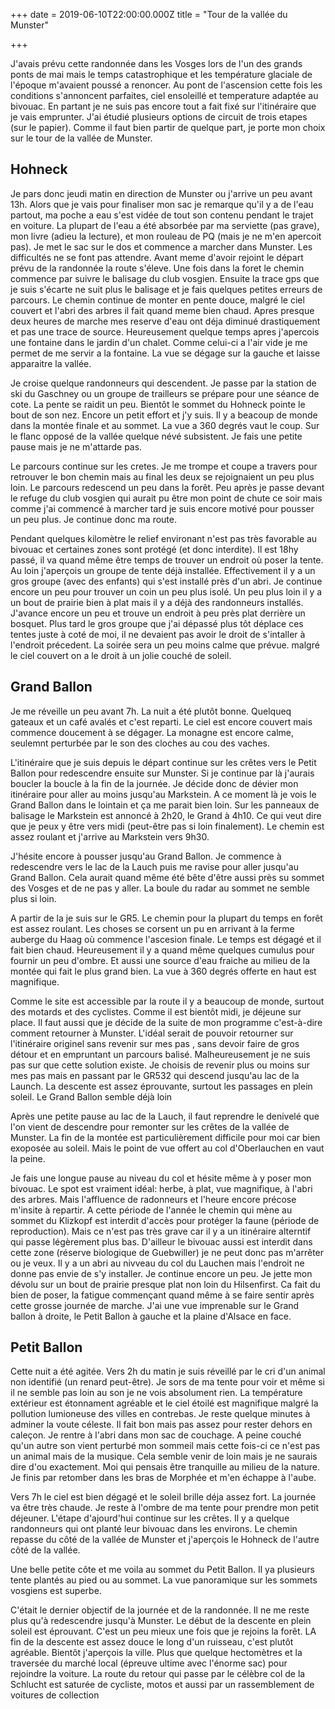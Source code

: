 +++
date = 2019-06-10T22:00:00.000Z
title = "Tour de la vallée du Munster"

+++

J'avais prévu cette randonnée dans les Vosges lors de l'un des grands ponts de mai mais le temps catastrophique et les température glaciale de l'époque m'avaient poussé a renoncer. Au pont de l'ascension cette fois les conditions s'annoncent parfaites, ciel ensoleillé et temperature adaptée au bivouac. En partant je ne suis pas encore tout a fait fixé sur l'itinéraire que je vais emprunter. J'ai étudié plusieurs options de circuit de trois etapes (sur le papier). Comme il faut bien partir de quelque part, je porte mon choix sur le tour de la vallée de Munster.

## Hohneck

Je pars donc jeudi matin en direction de Munster ou j'arrive un peu avant 13h. Alors que je vais pour finaliser mon sac je remarque qu'il y a de l'eau partout, ma poche a eau s'est vidée de tout son contenu pendant le trajet en voiture. La plupart de l'eau a été absorbée par ma serviette (pas grave), mon livre (adieu la lecture), et mon rouleau de PQ (mais je ne m'en apercoit pas). Je met le sac sur le dos et commence a marcher dans Munster. Les difficultés ne se font pas attendre. Avant meme d'avoir rejoint le départ prévu de la randonnée la route s'éleve. Une fois dans la foret le chemin commence par suivre le balisage du club vosgien. Ensuite la trace gps que je suis s'écarte ne suit plus le balisage et je fais quelques petites erreurs de parcours. Le chemin continue de monter en pente douce, malgré le ciel couvert et l'abri des arbres il fait quand meme bien chaud. Apres presque deux heures de marche mes reserve d'eau ont déja diminué drastiquement et pas une trace de source. Heureusement quelque temps apres j'apercois une fontaine dans le jardin d'un chalet. Comme celui-ci a l'air vide je me permet de me servir a la fontaine. La vue se dégage sur la gauche et laisse apparaitre la vallée.

Je croise quelque randonneurs qui descendent. Je passe par la station de ski du Gaschney ou un groupe de trailleurs se prépare pour une séance de cote. La pente se raidit un peu. Bientôt le sommet du Hohneck pointe le bout de son nez. Encore un petit effort et j'y suis. Il y a beacoup de monde dans la montée finale et au sommet. La vue a 360 degrés vaut le coup. Sur le flanc opposé de la vallée quelque névé subsistent. Je fais une petite pause mais je ne m'attarde pas.

Le parcours continue sur les cretes. Je me trompe et coupe a travers pour retrouver le bon chemin mais au final les deux se rejoignaient un peu plus loin. Le parcours redescend un peu dans la forêt. Peu après je passe devant le refuge du club vosgien qui aurait pu être mon point de chute ce soir mais comme j'ai commencé à marcher tard je suis encore motivé pour pousser un peu plus. Je continue donc ma route.

Pendant quelques kilomètre le relief environant n'est pas très favorable au bivouac et certaines zones sont protégé (et donc interdite). Il est 18hy passé, il va quand même être temps de trouver un endroit où poser la tente. Au loin j'aperçois un groupe de tente déjà installée. Effectivement il y a un gros groupe (avec des enfants) qui s'est installé près d'un abri. Je continue encore un peu pour trouver un coin un peu plus isolé. Un peu plus loin il y a un bout de prairie bien à plat mais il y a déjà des randonneurs installés. J'avance encore un peu et trouve un endroit à peu près plat derrière un bosquet. Plus tard le gros groupe que j'ai dépassé plus tôt déplace ces tentes juste à coté de moi, il ne devaient pas avoir le droit de s'intaller à l'endroit précedent. La soirée sera un peu moins calme que prévue. malgré le ciel couvert on a le droit à un jolie couché de soleil.

## Grand Ballon

Je me réveille un peu avant 7h. La nuit a été plutôt bonne. Quelqueq gateaux et un café avalés et c'est reparti. Le ciel est encore couvert mais commence doucement à se dégager. La monagne est encore calme, seulemnt perturbée par le son des cloches au cou des vaches.

L'itinéraire que je suis depuis le départ continue sur les crêtes vers le Petit Ballon pour redescendre ensuite sur Munster. Si je continue par là j'aurais boucler la boucle à la fin de la journée. Je décide donc de dévier mon itinéraire pour aller au moins jusqu'au Markstein. A ce moment là je vois le Grand Ballon dans le lointain et ça me parait bien loin. Sur les panneaux de balisage le Markstein est annoncé à 2h20, le Grand à 4h10. Ce qui veut dire que je peux y être vers midi (peut-être pas si loin finalement). Le chemin est assez roulant et j'arrive au Markstein vers 9h30.

J'hésite encore à pousser jusqu'au Grand Ballon. Je commence à redescendre vers le lac de la Lauch puis me ravise pour aller jusqu'au Grand Ballon. Cela aurait quand même été bête d'être aussi près su sommet des Vosges et de ne pas y aller. La boule du radar au sommet ne semble plus si loin.

A partir de la je suis sur le GR5. Le chemin pour la plupart du temps en forêt est assez roulant. Les choses se corsent un pu en arrivant à la ferme auberge du Haag où commence l'ascesion finale. Le temps est dégagé et il fait bien chaud. Heureusement il y a quand même quelques cumulus pour fournir un peu d'ombre. Et aussi une source d'eau fraiche au milieu de la montée qui fait le plus grand bien. La vue à 360 degrés offerte en haut est magnifique.

Comme le site est accessible par la route il y a beaucoup de monde, surtout des motards et des cyclistes. Comme il est bientôt midi, je déjeune sur place. Il faut aussi que je décide de la suite de mon programme c'est-à-dire comment retourner à Munster. L'idéal serait de pouvoir retourner sur l'itinéraire originel sans revenir sur mes pas , sans devoir faire de gros détour et en empruntant un parcours balisé. Malheureusement je ne suis pas sur que cette solution existe. Je choisis de revenir plus ou moins sur mes pas mais en passant par le GR532 qui descend jusqu'au lac de la Launch. La descente est assez éprouvante, surtout les passages en plein soleil. Le Grand Ballon semble déjà loin

Après une petite pause au lac de la Lauch, il faut reprendre le denivelé que l'on vient de descendre pour remonter sur les crêtes de la vallée de Munster. La fin de la montée est particulièrement difficile pour moi car bien exoposée au soleil. Mais le point de vue offert au col d'Oberlauchen en vaut la peine.

Je fais une longue pause au niveau du col et hésite même à y poser mon bivouac. Le spot est vraiment idéal: herbe, à plat, vue magnifique, à l'abri des arbres. Mais l'affluence de radonneurs et l'heure encore précose m'insite à repartir. A cette période de l'année le chemin qui mène au sommet du Klizkopf est interdit d'accès pour protéger la faune (période de reproduction). Mais ce n'est pas très grave car il y a un itinéraire alterntif qui passe légèrement plus bas. D'ailleur le bivouac aussi est interdit dans cette zone (réserve biologique de Guebwiller) je ne peut donc pas m'arrêter ou je veux. Il y a un abri au nivveau du col du Lauchen mais l'endroit ne donne pas envie de s'y installer. Je continue encore un peu. Je jette mon dévolu sur un bout de prairie presque plat non loin du Hilsenfirst. Ca fait du bien de poser, la fatigue commençant quand même à se faire sentir après cette grosse journée de marche. J'ai une vue imprenable sur le Grand ballon à droite, le Petit Ballon à gauche et la plaine d'Alsace en face.

## Petit Ballon

Cette nuit a été agitée. Vers 2h du matin je suis réveillé par le cri d'un animal non identifié (un renard peut-être). Je sors de ma tente pour voir et même si il ne semble pas loin au son je ne vois absolument rien. La température extérieur est étonnament agréable et le ciel étoilé est magnifique malgré la pollution lumioneuse des villes en contrebas. Je reste quelque minutes à adminer la voute céleste. Il fait bon mais pas assez pour rester dehors en caleçon. Je rentre à l'abri dans mon sac de couchage. A peine couché qu'un autre son vient perturbé mon sommeil mais cette fois-ci ce n'est pas un animal mais de la musique. Cela semble venir de loin mais je ne saurais dire d'ou exactement. Moi qui pensais être tranquille au milieu de la nature. Je finis par retomber dans les bras de Morphée et m'en échappe à l'aube.

Vers 7h le ciel est bien dégagé et le soleil brille déja assez fort. La journée va être très chaude. Je reste à l'ombre de ma tente pour prendre mon petit déjeuner. L'étape d'ajourd'hui continue sur les crêtes. Il y a quelque randonneurs qui ont planté leur bivouac dans les environs. Le chemin repasse du côté de la vallée de Munster et j'aperçois le Hohneck de l'autre côté de la vallée.

Une belle petite côte et me voila au sommet du Petit Ballon. Il ya plusieurs tente plantés au pied ou au sommet. La vue panoramique sur les sommets vosgiens est superbe.

C'était le dernier objectif de la journée et de la randonnée. Il ne me reste plus qu'à redescendre jusqu'à Munster. Le début de la descente en plein soleil est éprouvant. C'est un peu mieux une fois que je rejoins la forêt. LA fin de la descente est assez douce le long d'un ruisseau, c'est plutôt agréable. Bientôt j'aperçois la ville. Plus que quelque hectomètres et la traversée du marché local (épreuve ultime avec l'énorme sac) pour rejoindre la voiture. La route du retour qui passe par le célèbre col de la Schlucht est saturée de cycliste, motos et aussi par un rassemblement de voitures de collection
